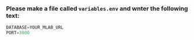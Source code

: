 ### Please make a file called `variables.env` and wnter the following text:

```js
DATABASE=YOUR_MLAB_URL
PORT=3000
```
